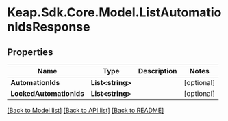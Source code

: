 # Keap.Sdk.Core.Model.ListAutomationIdsResponse

## Properties

Name | Type | Description | Notes
------------ | ------------- | ------------- | -------------
**AutomationIds** | **List&lt;string&gt;** |  | [optional] 
**LockedAutomationIds** | **List&lt;string&gt;** |  | [optional] 

[[Back to Model list]](../README.md#documentation-for-models) [[Back to API list]](../README.md#documentation-for-api-endpoints) [[Back to README]](../README.md)

